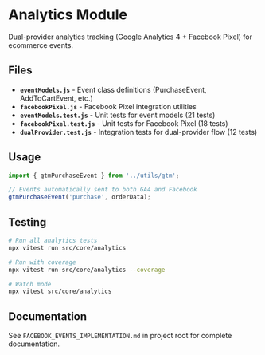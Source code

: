 # Analytics Module

Dual-provider analytics tracking (Google Analytics 4 + Facebook Pixel) for ecommerce events.

## Files

- **`eventModels.js`** - Event class definitions (PurchaseEvent, AddToCartEvent, etc.)
- **`facebookPixel.js`** - Facebook Pixel integration utilities
- **`eventModels.test.js`** - Unit tests for event models (21 tests)
- **`facebookPixel.test.js`** - Unit tests for Facebook Pixel (18 tests)
- **`dualProvider.test.js`** - Integration tests for dual-provider flow (12 tests)

## Usage

```javascript
import { gtmPurchaseEvent } from '../utils/gtm';

// Events automatically sent to both GA4 and Facebook
gtmPurchaseEvent('purchase', orderData);
```

## Testing

```bash
# Run all analytics tests
npx vitest run src/core/analytics

# Run with coverage
npx vitest run src/core/analytics --coverage

# Watch mode
npx vitest src/core/analytics
```

## Documentation

See `FACEBOOK_EVENTS_IMPLEMENTATION.md` in project root for complete documentation.
